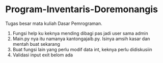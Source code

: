 # Program-Inventaris-Doremonangis
Tugas besar mata kuliah Dasar Pemrograman.
1. Fungsi help ku keknya mending dibagi pas jadi user sama admin
2. Main.py nya itu namanya kantongajaib.py. Isinya amsih kasar dan mentah buat sekarang
3. Buat fungsi lain yang perlu modif data int, keknya perlu didiskusiin
4. Validasi input exit belom ada